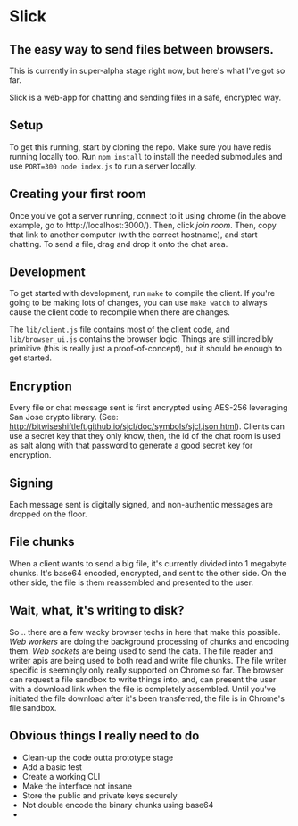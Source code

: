 # Slick

## The easy way to send files between browsers.

This is currently in super-alpha stage right now, but here's what I've got so far.

Slick is a web-app for chatting and sending files in a safe, encrypted way.

## Setup

To get this running, start by cloning the repo. Make sure you have redis running locally too.
Run `npm install` to install the needed submodules and use `PORT=300 node index.js` to run a server
locally.

## Creating your first room

Once you've got a server running, connect to it using chrome (in the above example, go to http://localhost:3000/).
Then, click *join room*. Then, copy that link to another computer (with the correct hostname), and start chatting.
To send a file, drag and drop it onto the chat area.

## Development

To get started with development, run `make` to compile the client. If you're going to be making lots of changes, you can
use `make watch` to always cause the client code to recompile when there are changes.

The `lib/client.js` file contains most of the client code, and `lib/browser_ui.js` contains the browser logic. Things are still incredibly primitive (this is really just a proof-of-concept), but it should be enough to get started.

## Encryption

Every file or chat message sent is first encrypted using AES-256 leveraging San Jose crypto library. (See: http://bitwiseshiftleft.github.io/sjcl/doc/symbols/sjcl.json.html). Clients can use a secret key that they only know, then, the id of the chat room is used as salt along with that password to generate a good secret key for encryption.

## Signing

Each message sent is digitally signed, and non-authentic messages are dropped on the floor.

## File chunks

When a client wants to send a big file, it's currently divided into 1 megabyte chunks. It's base64 encoded, encrypted, and sent to the other side. On the other side, the file is them reassembled and presented to the user.

## Wait, what, it's writing to disk?

So .. there are a few wacky browser techs in here that make this possible. *Web workers* are doing the background processing of chunks and encoding them. *Web sockets* are being used to send the data. The file reader and writer apis are being used to both read and write file chunks. The file writer specific is seemingly only really supported on Chrome so far. The browser can request a file sandbox to write things into, and, can present the user with a download link when the file is completely assembled. Until you've initiated the file download after it's been transferred, the file is in Chrome's file sandbox.

## Obvious things I really need to do

* Clean-up the code outta prototype stage
* Add a basic test
* Create a working CLI
* Make the interface not insane
* Store the public and private keys securely
* Not double encode the binary chunks using base64
*